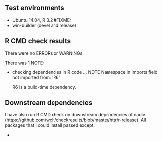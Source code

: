 ## Test environments
* Ubuntu 14.04, R 3.2  #FIXME:
* win-builder (devel and release)

## R CMD check results
There were no ERRORs or WARNINGs. 

There was 1 NOTE:

* checking dependencies in R code ... NOTE
  Namespace in Imports field not imported from: 'R6'

  R6 is a build-time dependency.

## Downstream dependencies
I have also run R CMD check on downstream dependencies of nadiv 
(https://github.com/wch/checkresults/blob/master/httr/r-release). 
All packages that I could install passed except:

* 
